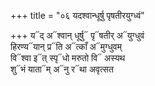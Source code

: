 +++
title = "०६ यदश्वान्धूर्षु पृषतीरयुग्ध्वं"

+++
य᳓द् अ᳓श्वान् धूर्षु᳓ पृ᳓षतीर् अ᳓युग्धुवं  
हिरण्य᳓यान् प्र᳓ति अ᳓त्काँ अ᳓मुग्धुवम्  
वि᳓श्वा इ᳓त् स्पृ᳓धो मरुतो वि᳓ अस्यथ  
शु᳓भं याता᳓म् अ᳓नु र᳓था अवृत्सत